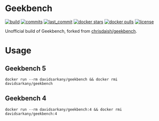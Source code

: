 # Geekbench

[![build](https://badgen.net/github/status/davidsarkany/docker-geekbench)](https://hub.docker.com/r/davidsarkany/geekbench/builds)
[![commits](https://badgen.net/github/commits/davidsarkany/docker-geekbench)](https://github.com/davidsarkany/docker-geekbench/commits/master)
[![last_commit](https://badgen.net/github/last-commit/davidsarkany/docker-geekbench)](https://github.com/davidsarkany/docker-geekbench/commits/master)
[![docker stars](https://badgen.net/docker/stars/davidsarkany/geekbench?icon=docker&label=stars)](https://hub.docker.com/r/davidsarkany/geekbench)
[![docker pulls](https://badgen.net/docker/pulls/davidsarkany/geekbench)](https://hub.docker.com/r/davidsarkany/geekbench)
[![license](https://badgen.net/github/license/davidsarkany/docker-geekbench)](https://github.com/davidsarkany/docker-geekbench/blob/master/LICENSE)


Unofficial build of Geekbench, forked from [chrisdaish/geekbench](https://github.com/chrisdaish/docker-geekbench).

# Usage
## Geekbench 5
```
docker run --rm davidsarkany/geekbench && docker rmi davidsarkany/geekbench
```

## Geekbench 4
```
docker run --rm davidsarkany/geekbench:4 && docker rmi davidsarkany/geekbench:4
```

